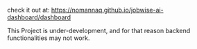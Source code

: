 check it out at: https://nomannaq.github.io/jobwise-ai-dashboard/dashboard

This Project is under-development, and for that reason backend functionalities may not work. 
